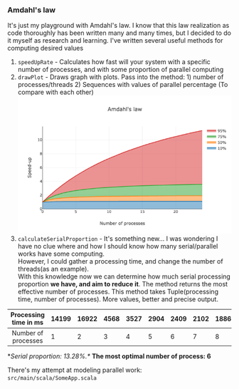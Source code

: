 ### Amdahl's law


It's just my playground with Amdahl's law. I know that this law realization as code thoroughly has been written many and many times, but I decided to do it myself as research and learning.
I've written several useful methods for computing desired values
1) `speedUpRate` - Calculates how fast will your system with a specific number of processes, and with some proportion of parallel computing
2) `drawPlot` - Draws graph with plots. Pass into the method: 1) number of processes/threads 2) Sequences with values of parallel percentage (To compare with each other)
![img.png](plot.png)
3) `calculateSerialProportion` -
   It's something new... I was wondering I have no clue where and how I should know how many serial/parallel works have some computing.\
   However, I could gather a processing time, and change the number of threads(as an example).\
   With this knowledge now we can determine how much serial processing proportion **we have, and aim to reduce it**. The method returns the most effective number of processes.
   This method takes Tuple(processing time, number of processes). More values, better and precise output.
   
   
| Processing time in ms | 14199 | 16922 | 4568 | 3527 | 2904 | 2409 | 2102 | 1886 | 1892 | 1871 |
|:---------------------:|-------|-------|------|------|------|------|------|------|------|------|
| Number of processes   | 1     | 2     | 3    | 4    | 5    | 6    | 7    | 8    | 9    | 10   |                                


**Serial proportion: 13.28%.\**
**The most optimal number of process: 6**

There's my attempt at modeling parallel work: `src/main/scala/SomeApp.scala` 